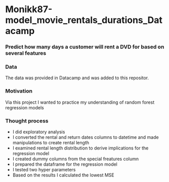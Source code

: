 # Monikk87-model_movie_rentals_durations_Datacamp

### Predict how many days a customer will rent a DVD for based on several features

### Data 
The data was provided in Datacamp and was added to this repositor.


### Motivation
Via this project I wanted to practice my understanding of random forest regression models
  

### Thought process
- I did exploratory analysis
- I converted the rental and return dates columns to datetime and made manipulations to create rental length
- I examined rental length distribution to derive implications for the regression model
- I created dummy columns from the special freatures column
- I prepared the dataframe for the regression model
- I tested two hyper parameters
- Based on the results I calculated the lowest MSE 
